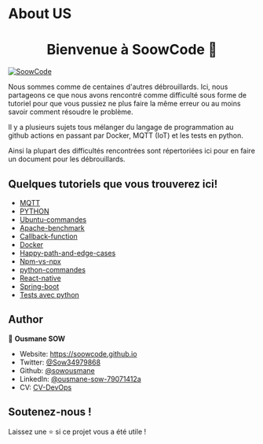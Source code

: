 # About US
<h1 align="center">Bienvenue à SoowCode 👋</h1>
<p>
  <a href="https://soowcode.github.io/" target="_blank">
    <img alt="SoowCode" src="https://img.shields.io/badge/website-yes-brightgreen.svg" />
  </a>
   
</p>


Nous sommes comme de centaines d'autres débrouillards. Ici, nous partageons ce que nous avons rencontré comme difficulté sous forme de tutoriel pour que vous pussiez ne plus faire la même erreur ou au moins savoir comment résoudre le problème.

Il y a plusieurs sujets tous mélanger du langage de programmation au github actions en passant par Docker, MQTT (IoT) et les tests en python.

Ainsi la plupart des difficultés rencontrées sont répertoriées ici pour en faire un document pour les débrouillards.



<h2> Quelques tutoriels que vous trouverez ici!</h2>

- <a href="https://soowcode.github.io/MQTT/" >MQTT</a>
- <a href="https://soowcode.github.io/Python/">PYTHON</a> 
- <a href="https://soowcode.github.io/Ubuntu-commandes/" >Ubuntu-commandes</a>   
- <a href="https://soowcode.github.io/apache-benchmark/">Apache-benchmark</a>
- <a href="https://soowcode.github.io/callback-function/" >Callback-function</a>  
- <a href="https://soowcode.github.io/docker/">Docker</a>
- <a href="https://soowcode.github.io/happy-path-and-edge-cases/" >Happy-path-and-edge-cases</a>  
- <a href="https://soowcode.github.io/npm-vs-npx/">Npm-vs-npx</a>
- <a href="https://soowcode.github.io/python-commandes/" >python-commandes</a>  
- <a href="https://soowcode.github.io/react-native/">React-native</a>
- <a href="https://soowcode.github.io/spring-boot/" >Spring-boot</a>  
- <a href="https://soowcode.github.io/tests/">Tests avec python</a>

<h2> Author</h2>

👤 **Ousmane SOW**

- Website: https://soowcode.github.io
- Twitter: [@Sow34979868](https://twitter.com/Sow34979868)
- Github: [@sowousmane](https://github.com/sowousmane)
- LinkedIn: [@ousmane-sow-79071412a](https://www.linkedin.com/in/ousmane-sow-79071412a/)
- CV: [CV-DevOps](https://soowcode.github.io/files/cv/cv_ousmane.pdf)

<h2>Soutenez-nous !</h2>

Laissez une ⭐️ si ce projet vous a été utile !

